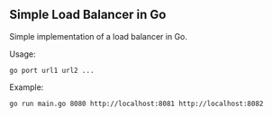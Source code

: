 ## Simple Load Balancer in Go

Simple implementation of a load balancer in Go.


Usage: 
```    
go port url1 url2 ...
```

Example: 
```
go run main.go 8080 http://localhost:8081 http://localhost:8082
```